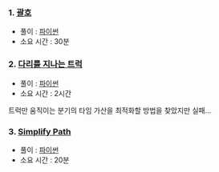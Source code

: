 ### 1. [괄호](https://www.acmicpc.net/problem/9012)
- 풀이 : [파이썬](https://github.com/kimD0ngjun/backjoon_programmers/blob/main/%EB%B0%B1%EC%A4%80/Silver/9012.%E2%80%85%EA%B4%84%ED%98%B8/%EA%B4%84%ED%98%B8.py)
- 소요 시간 : 30분

### 2. [다리를 지나는 트럭](https://school.programmers.co.kr/learn/courses/30/lessons/42583)
- 풀이 : [파이썬](https://github.com/kimD0ngjun/backjoon_programmers/blob/main/%ED%94%84%EB%A1%9C%EA%B7%B8%EB%9E%98%EB%A8%B8%EC%8A%A4/2/42583.%E2%80%85%EB%8B%A4%EB%A6%AC%EB%A5%BC%E2%80%85%EC%A7%80%EB%82%98%EB%8A%94%E2%80%85%ED%8A%B8%EB%9F%AD/%EB%8B%A4%EB%A6%AC%EB%A5%BC%E2%80%85%EC%A7%80%EB%82%98%EB%8A%94%E2%80%85%ED%8A%B8%EB%9F%AD.py)
- 소요 시간 : 2시간

트럭만 움직이는 분기의 타임 가산을 최적화할 방법을 찾았지만 실패... 

### 3. [Simplify Path](https://leetcode.com/problems/simplify-path/description/?envType=problem-list-v2&envld=stack)
- 풀이 : [파이썬](https://github.com/kimD0ngjun/backjoon_programmers/blob/main/LeetCode/Medium/0071-simplify-path/0071-simplify-path.py)
- 소요 시간 : 20분
